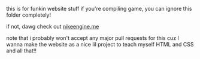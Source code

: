 this is for funkin website stuff
if you're compiling game, you can ignore this folder completely!

if not, dawg check out [nikeengine.me](https://nikeengine.me)

note that i probably won't accept any major pull requests for this
cuz I wanna make the website as a nice lil project to teach myself HTML and CSS and all that!!
